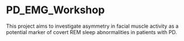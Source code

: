 # PD_EMG_Workshop
This project aims to investigate asymmetry in facial muscle activity as a potential marker of covert REM sleep abnormalities in patients with PD.
